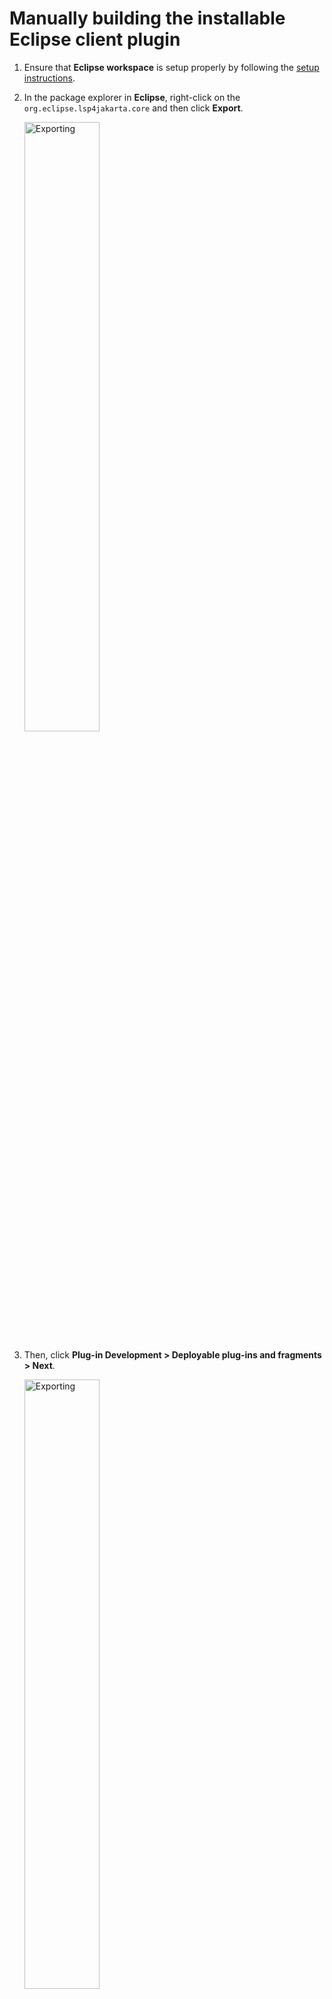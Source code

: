 # Manually building the installable Eclipse client plugin

1. Ensure that **Eclipse workspace** is setup properly by following the [setup instructions](docs/BUILDING.md).

2. In the package explorer in **Eclipse**, right-click on the `org.eclipse.lsp4jakarta.core` and then click **Export**.

    <img src="/images/pics/img1.png" alt="Exporting" style="height: 50%; width:50%;"/>

3. Then, click **Plug-in Development > Deployable plug-ins and fragments > Next**. 

    <img src="/images/pics/img2.png" alt="Exporting" style="height: 50%; width:50%;"/>

4. In the **Available Plug-ins and Fragments** section, make sure only the `org.jakartaee.lsp4e` is selected. 

    <img src="/images/pics/img3.png" alt="Exporting" style="height: 50%; width:50%;"/>

5. Select the directory of your choice to export the `*.jar` file into. 

6. Click **Finish** and the `*.jar` file will be the directory you specified earlier.
